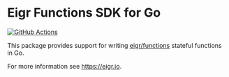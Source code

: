 # Eigr Functions SDK for Go

[![GitHub Actions](https://github.com/eigr/functions-go-sdk/actions/workflows/github-actions.yml/badge.svg)](https://github.com/eigr/functions-go-sdk/actions/workflows/github-actions.yml)

This package provides support for writing [eigr/functions](https://eigr.io) stateful functions in Go.

For more information see https://eigr.io.
